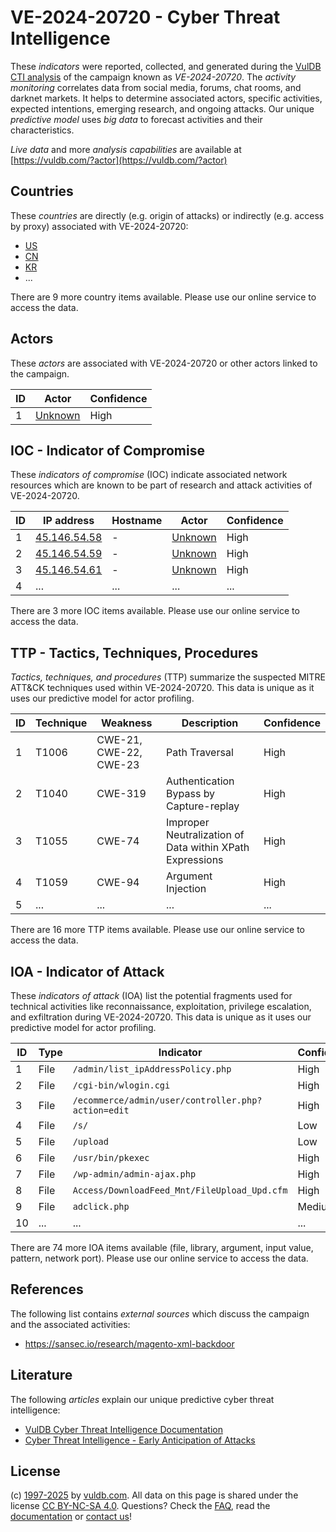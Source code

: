 # VE-2024-20720 - Cyber Threat Intelligence

These _indicators_ were reported, collected, and generated during the [VulDB CTI analysis](https://vuldb.com/?kb.cti) of the campaign known as _VE-2024-20720_. The _activity monitoring_ correlates data from social media, forums, chat rooms, and darknet markets. It helps to determine associated actors, specific activities, expected intentions, emerging research, and ongoing attacks. Our unique _predictive model_ uses _big data_ to forecast activities and their characteristics.

_Live data_ and more _analysis capabilities_ are available at [https://vuldb.com/?actor](https://vuldb.com/?actor)

## Countries

These _countries_ are directly (e.g. origin of attacks) or indirectly (e.g. access by proxy) associated with VE-2024-20720:

* [US](https://vuldb.com/?country.us)
* [CN](https://vuldb.com/?country.cn)
* [KR](https://vuldb.com/?country.kr)
* ...

There are 9 more country items available. Please use our online service to access the data.

## Actors

These _actors_ are associated with VE-2024-20720 or other actors linked to the campaign.

ID | Actor | Confidence
-- | ----- | ----------
1 | [Unknown](https://vuldb.com/?actor.unknown) | High

## IOC - Indicator of Compromise

These _indicators of compromise_ (IOC) indicate associated network resources which are known to be part of research and attack activities of VE-2024-20720.

ID | IP address | Hostname | Actor | Confidence
-- | ---------- | -------- | ----- | ----------
1 | [45.146.54.58](https://vuldb.com/?ip.45.146.54.58) | - | [Unknown](https://vuldb.com/?actor.unknown) | High
2 | [45.146.54.59](https://vuldb.com/?ip.45.146.54.59) | - | [Unknown](https://vuldb.com/?actor.unknown) | High
3 | [45.146.54.61](https://vuldb.com/?ip.45.146.54.61) | - | [Unknown](https://vuldb.com/?actor.unknown) | High
4 | ... | ... | ... | ...

There are 3 more IOC items available. Please use our online service to access the data.

## TTP - Tactics, Techniques, Procedures

_Tactics, techniques, and procedures_ (TTP) summarize the suspected MITRE ATT&CK techniques used within VE-2024-20720. This data is unique as it uses our predictive model for actor profiling.

ID | Technique | Weakness | Description | Confidence
-- | --------- | -------- | ----------- | ----------
1 | T1006 | CWE-21, CWE-22, CWE-23 | Path Traversal | High
2 | T1040 | CWE-319 | Authentication Bypass by Capture-replay | High
3 | T1055 | CWE-74 | Improper Neutralization of Data within XPath Expressions | High
4 | T1059 | CWE-94 | Argument Injection | High
5 | ... | ... | ... | ...

There are 16 more TTP items available. Please use our online service to access the data.

## IOA - Indicator of Attack

These _indicators of attack_ (IOA) list the potential fragments used for technical activities like reconnaissance, exploitation, privilege escalation, and exfiltration during VE-2024-20720. This data is unique as it uses our predictive model for actor profiling.

ID | Type | Indicator | Confidence
-- | ---- | --------- | ----------
1 | File | `/admin/list_ipAddressPolicy.php` | High
2 | File | `/cgi-bin/wlogin.cgi` | High
3 | File | `/ecommerce/admin/user/controller.php?action=edit` | High
4 | File | `/s/` | Low
5 | File | `/upload` | Low
6 | File | `/usr/bin/pkexec` | High
7 | File | `/wp-admin/admin-ajax.php` | High
8 | File | `Access/DownloadFeed_Mnt/FileUpload_Upd.cfm` | High
9 | File | `adclick.php` | Medium
10 | ... | ... | ...

There are 74 more IOA items available (file, library, argument, input value, pattern, network port). Please use our online service to access the data.

## References

The following list contains _external sources_ which discuss the campaign and the associated activities:

* https://sansec.io/research/magento-xml-backdoor

## Literature

The following _articles_ explain our unique predictive cyber threat intelligence:

* [VulDB Cyber Threat Intelligence Documentation](https://vuldb.com/?kb.cti)
* [Cyber Threat Intelligence - Early Anticipation of Attacks](https://www.scip.ch/en/?labs.20201022)

## License

(c) [1997-2025](https://vuldb.com/?kb.changelog) by [vuldb.com](https://vuldb.com/?kb.about). All data on this page is shared under the license [CC BY-NC-SA 4.0](https://creativecommons.org/licenses/by-nc-sa/4.0/). Questions? Check the [FAQ](https://vuldb.com/?kb.faq), read the [documentation](https://vuldb.com/?kb) or [contact us](https://vuldb.com/?contact)!
